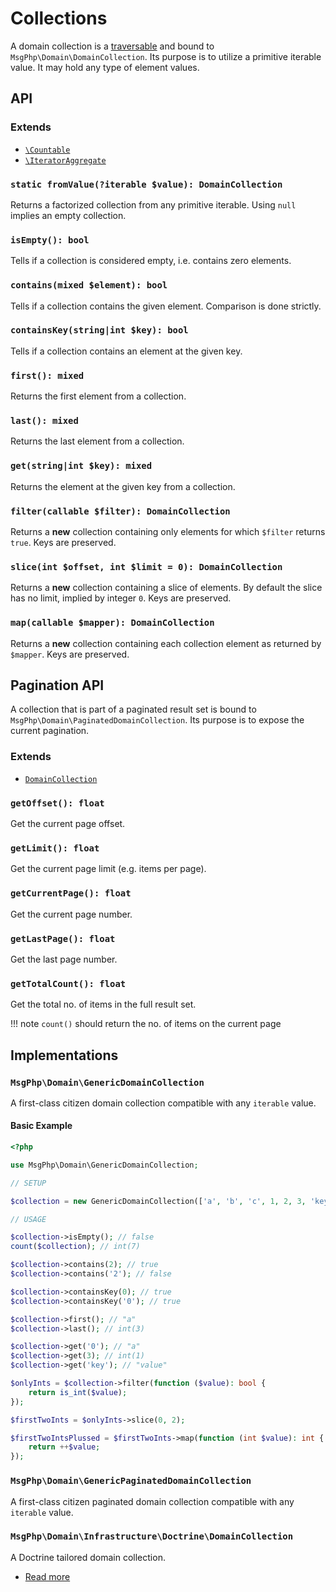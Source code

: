 # Collections

A domain collection is a [traversable] and bound to `MsgPhp\Domain\DomainCollection`. Its purpose is to utilize a
primitive iterable value. It may hold any type of element values.

## API

### Extends

- [`\Countable`][countable]
- [`\IteratorAggregate`][iterator-aggregate]

### `static fromValue(?iterable $value): DomainCollection`

Returns a factorized collection from any primitive iterable. Using `null` implies an empty collection.

### `isEmpty(): bool`

Tells if a collection is considered empty, i.e. contains zero elements.

### `contains(mixed $element): bool`

Tells if a collection contains the given element. Comparison is done strictly.

### `containsKey(string|int $key): bool`

Tells if a collection contains an element at the given key.

### `first(): mixed`

Returns the first element from a collection.

### `last(): mixed`

Returns the last element from a collection.

### `get(string|int $key): mixed`

Returns the element at the given key from a collection.

### `filter(callable $filter): DomainCollection`

Returns a **new** collection containing only elements for which `$filter` returns `true`. Keys are preserved.

### `slice(int $offset, int $limit = 0): DomainCollection`

Returns a **new** collection containing a slice of elements. By default the slice has no limit, implied by integer `0`.
Keys are preserved.

### `map(callable $mapper): DomainCollection`

Returns a **new** collection containing each collection element as returned by `$mapper`. Keys are preserved.

## Pagination API

A collection that is part of a paginated result set is bound to `MsgPhp\Domain\PaginatedDomainCollection`. Its purpose
is to expose the current pagination.

### Extends

- [`DomainCollection`](#collections)

### `getOffset(): float`

Get the current page offset.

### `getLimit(): float`

Get the current page limit (e.g. items per page).

### `getCurrentPage(): float`

Get the current page number.

### `getLastPage(): float`

Get the last page number.

### `getTotalCount(): float`

Get the total no. of items in the full result set.

!!! note
    `count()` should return the no. of items on the current page

## Implementations

### `MsgPhp\Domain\GenericDomainCollection`

A first-class citizen domain collection compatible with any `iterable` value.

#### Basic Example

```php
<?php

use MsgPhp\Domain\GenericDomainCollection;

// SETUP

$collection = new GenericDomainCollection(['a', 'b', 'c', 1, 2, 3, 'key' => 'value']);

// USAGE

$collection->isEmpty(); // false
count($collection); // int(7)

$collection->contains(2); // true
$collection->contains('2'); // false

$collection->containsKey(0); // true
$collection->containsKey('0'); // true

$collection->first(); // "a"
$collection->last(); // int(3)

$collection->get('0'); // "a"
$collection->get(3); // int(1)
$collection->get('key'); // "value"

$onlyInts = $collection->filter(function ($value): bool {
    return is_int($value);
});

$firstTwoInts = $onlyInts->slice(0, 2);

$firstTwoIntsPlussed = $firstTwoInts->map(function (int $value): int {
    return ++$value;
});
```

### `MsgPhp\Domain\GenericPaginatedDomainCollection`

A first-class citizen paginated domain collection compatible with any `iterable` value.

### `MsgPhp\Domain\Infrastructure\Doctrine\DomainCollection`

A Doctrine tailored domain collection.

- [Read more](../infrastructure/doctrine-collections.md#domain-collection)

[traversable]: https://secure.php.net/traversable
[countable]: https://secure.php.net/countable
[iterator-aggregate]: https://secure.php.net/iteratoraggregate
